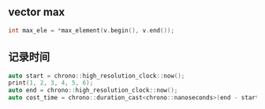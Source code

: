 ## vector max

```cpp
int max_ele = *max_element(v.begin(), v.end());
```



## 记录时间

```cpp
auto start = chrono::high_resolution_clock::now();
print(1, 2, 3, 4, 5, 6);
auto end = chrono::high_resolution_clock::now();
auto cost_time = chrono::duration_cast<chrono::nanoseconds>(end - start).count();
```

